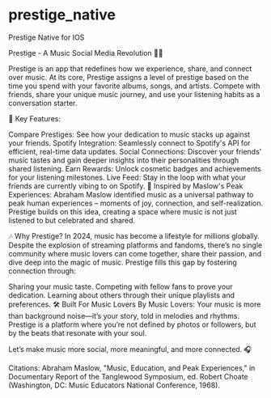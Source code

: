 # prestige_native
Prestige Native for IOS

Prestige - A Music Social Media Revolution 🎵✨

Prestige is an app that redefines how we experience, share, and connect over music. At its core, Prestige assigns a level of prestige based on the time you spend with your favorite albums, songs, and artists. Compete with friends, share your unique music journey, and use your listening habits as a conversation starter.

🌟 Key Features:

Compare Prestiges: See how your dedication to music stacks up against your friends.
Spotify Integration: Seamlessly connect to Spotify's API for efficient, real-time data updates.
Social Connections: Discover your friends’ music tastes and gain deeper insights into their personalities through shared listening.
Earn Rewards: Unlock cosmetic badges and achievements for your listening milestones.
Live Feed: Stay in the loop with what your friends are currently vibing to on Spotify.
🧠 Inspired by Maslow's Peak Experiences: Abraham Maslow identified music as a universal pathway to peak human experiences – moments of joy, connection, and self-realization. Prestige builds on this idea, creating a space where music is not just listened to but celebrated and shared.

🎶 Why Prestige? In 2024, music has become a lifestyle for millions globally. Despite the explosion of streaming platforms and fandoms, there’s no single community where music lovers can come together, share their passion, and dive deep into the magic of music. Prestige fills this gap by fostering connection through:

Sharing your music taste.
Competing with fellow fans to prove your dedication.
Learning about others through their unique playlists and preferences.
🛠️ Built For Music Lovers By Music Lovers: Your music is more than background noise—it’s your story, told in melodies and rhythms. Prestige is a platform where you’re not defined by photos or followers, but by the beats that resonate with your soul.

Let’s make music more social, more meaningful, and more connected. 🎧

Citations: Abraham Maslow, "Music, Education, and Peak Experiences," in Documentary Report of the Tanglewood Symposium, ed. Robert Choate (Washington, DC: Music Educators National Conference, 1968).
